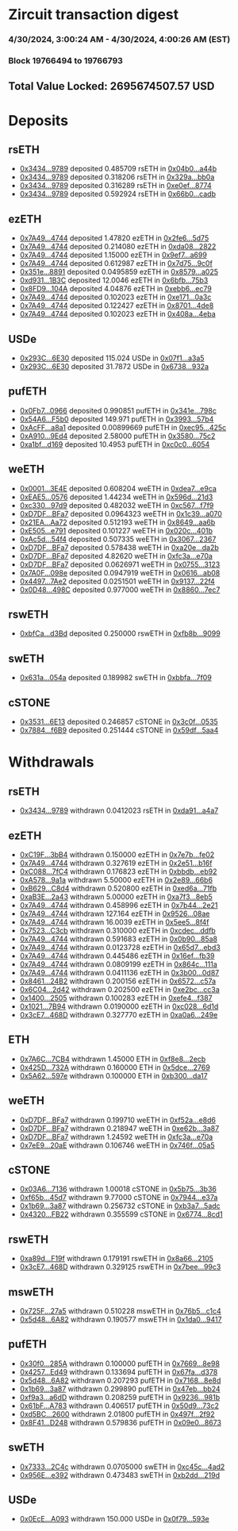 # Zircuit transaction digest
### 4/30/2024, 3:00:24 AM - 4/30/2024, 4:00:26 AM (EST)
### Block 19766494 to 19766793

## Total Value Locked: 2695674507.57 USD

# Deposits
## rsETH
- [0x3434...9789](https://etherscan.io/address/0x34349c5569e7B846c3558961552D2202760A9789) deposited 0.485709 rsETH in [0x04b0...a44b](https://etherscan.io/tx/0x34349c5569e7B846c3558961552D2202760A9789)
- [0x3434...9789](https://etherscan.io/address/0x34349c5569e7B846c3558961552D2202760A9789) deposited 0.318206 rsETH in [0x329a...bb0a](https://etherscan.io/tx/0x34349c5569e7B846c3558961552D2202760A9789)
- [0x3434...9789](https://etherscan.io/address/0x34349c5569e7B846c3558961552D2202760A9789) deposited 0.316289 rsETH in [0xe0ef...8774](https://etherscan.io/tx/0x34349c5569e7B846c3558961552D2202760A9789)
- [0x3434...9789](https://etherscan.io/address/0x34349c5569e7B846c3558961552D2202760A9789) deposited 0.592924 rsETH in [0x66b0...cadb](https://etherscan.io/tx/0x34349c5569e7B846c3558961552D2202760A9789)
## ezETH
- [0x7A49...4744](https://etherscan.io/address/0x7A493Be5c2ce014cD049Bf178a1ac0Db1B434744) deposited 1.47820 ezETH in [0x2fe6...5d75](https://etherscan.io/tx/0x7A493Be5c2ce014cD049Bf178a1ac0Db1B434744)
- [0x7A49...4744](https://etherscan.io/address/0x7A493Be5c2ce014cD049Bf178a1ac0Db1B434744) deposited 0.214080 ezETH in [0xda08...2822](https://etherscan.io/tx/0x7A493Be5c2ce014cD049Bf178a1ac0Db1B434744)
- [0x7A49...4744](https://etherscan.io/address/0x7A493Be5c2ce014cD049Bf178a1ac0Db1B434744) deposited 1.15000 ezETH in [0x9ef7...a699](https://etherscan.io/tx/0x7A493Be5c2ce014cD049Bf178a1ac0Db1B434744)
- [0x7A49...4744](https://etherscan.io/address/0x7A493Be5c2ce014cD049Bf178a1ac0Db1B434744) deposited 0.612987 ezETH in [0x7d75...9c0f](https://etherscan.io/tx/0x7A493Be5c2ce014cD049Bf178a1ac0Db1B434744)
- [0x351e...8891](https://etherscan.io/address/0x351e8110726c92235ad20BB77634310ad9748891) deposited 0.0495859 ezETH in [0x8579...a025](https://etherscan.io/tx/0x351e8110726c92235ad20BB77634310ad9748891)
- [0xd931...1B3C](https://etherscan.io/address/0xd9310557fC8396fE87973eB64d1027d537061B3C) deposited 12.0046 ezETH in [0x6bfb...75b3](https://etherscan.io/tx/0xd9310557fC8396fE87973eB64d1027d537061B3C)
- [0x8FD9...104A](https://etherscan.io/address/0x8FD9267218009393c14EF63D114922F30Cc7104A) deposited 4.04876 ezETH in [0xebb6...ec79](https://etherscan.io/tx/0x8FD9267218009393c14EF63D114922F30Cc7104A)
- [0x7A49...4744](https://etherscan.io/address/0x7A493Be5c2ce014cD049Bf178a1ac0Db1B434744) deposited 0.102023 ezETH in [0xe171...0a3c](https://etherscan.io/tx/0x7A493Be5c2ce014cD049Bf178a1ac0Db1B434744)
- [0x7A49...4744](https://etherscan.io/address/0x7A493Be5c2ce014cD049Bf178a1ac0Db1B434744) deposited 0.122427 ezETH in [0x8701...4de8](https://etherscan.io/tx/0x7A493Be5c2ce014cD049Bf178a1ac0Db1B434744)
- [0x7A49...4744](https://etherscan.io/address/0x7A493Be5c2ce014cD049Bf178a1ac0Db1B434744) deposited 0.102023 ezETH in [0x408a...4eba](https://etherscan.io/tx/0x7A493Be5c2ce014cD049Bf178a1ac0Db1B434744)
## USDe
- [0x293C...6E30](https://etherscan.io/address/0x293C6937D8D82e05B01335F7B33FBA0c8e256E30) deposited 115.024 USDe in [0x07f1...a3a5](https://etherscan.io/tx/0x293C6937D8D82e05B01335F7B33FBA0c8e256E30)
- [0x293C...6E30](https://etherscan.io/address/0x293C6937D8D82e05B01335F7B33FBA0c8e256E30) deposited 31.7872 USDe in [0x6738...932a](https://etherscan.io/tx/0x293C6937D8D82e05B01335F7B33FBA0c8e256E30)
## pufETH
- [0x0Fb7...0966](https://etherscan.io/address/0x0Fb7d55990BD5a83c80DA544Ae07023efAF40966) deposited 0.990851 pufETH in [0x341e...798c](https://etherscan.io/tx/0x0Fb7d55990BD5a83c80DA544Ae07023efAF40966)
- [0x54A6...F5b0](https://etherscan.io/address/0x54A6EC2C431596254F3dF43F3EFa12b7b4d4F5b0) deposited 149.971 pufETH in [0x3993...57b4](https://etherscan.io/tx/0x54A6EC2C431596254F3dF43F3EFa12b7b4d4F5b0)
- [0xAcFF...a8a1](https://etherscan.io/address/0xAcFF0BdB82E1A5B77fa10d024bae19A761fCa8a1) deposited 0.00899669 pufETH in [0xec95...425c](https://etherscan.io/tx/0xAcFF0BdB82E1A5B77fa10d024bae19A761fCa8a1)
- [0xA910...9Ed4](https://etherscan.io/address/0xA910Ea01D5cD2AfE8d09C326D714384C1D6A9Ed4) deposited 2.58000 pufETH in [0x3580...75c2](https://etherscan.io/tx/0xA910Ea01D5cD2AfE8d09C326D714384C1D6A9Ed4)
- [0xa1bf...d169](https://etherscan.io/address/0xa1bf766e566C06214fB47B9c904ABe30241Dd169) deposited 10.4953 pufETH in [0xc0c0...6054](https://etherscan.io/tx/0xa1bf766e566C06214fB47B9c904ABe30241Dd169)
## weETH
- [0x0001...3E4E](https://etherscan.io/address/0x0001ed56e6Cf24590ead27364Fd9B3d89C203E4E) deposited 0.608204 weETH in [0xdea7...e9ca](https://etherscan.io/tx/0x0001ed56e6Cf24590ead27364Fd9B3d89C203E4E)
- [0xEAE5...0576](https://etherscan.io/address/0xEAE59890f7787B05D0C6375651CD59920aFb0576) deposited 1.44234 weETH in [0x596d...21d3](https://etherscan.io/tx/0xEAE59890f7787B05D0C6375651CD59920aFb0576)
- [0xc330...97d9](https://etherscan.io/address/0xc330Feb66993346B932d397e085B6FC4234f97d9) deposited 0.482032 weETH in [0xc567...f7f9](https://etherscan.io/tx/0xc330Feb66993346B932d397e085B6FC4234f97d9)
- [0xD7DF...BFa7](https://etherscan.io/address/0xD7DF7E085214743530afF339aFC420c7c720BFa7) deposited 0.0964323 weETH in [0x1c39...a070](https://etherscan.io/tx/0xD7DF7E085214743530afF339aFC420c7c720BFa7)
- [0x21EA...Aa72](https://etherscan.io/address/0x21EA2c330f1FEeC12Aa8564793b3EBBbECecAa72) deposited 0.512193 weETH in [0x8649...aa6b](https://etherscan.io/tx/0x21EA2c330f1FEeC12Aa8564793b3EBBbECecAa72)
- [0xE505...e791](https://etherscan.io/address/0xE50577B91406742748466A19752379bB4bd8e791) deposited 0.101227 weETH in [0x020c...401b](https://etherscan.io/tx/0xE50577B91406742748466A19752379bB4bd8e791)
- [0xAc5d...54f4](https://etherscan.io/address/0xAc5d4b0fB4Abdd32D932Dc6aBd494EAFEAD154f4) deposited 0.507335 weETH in [0x3067...2367](https://etherscan.io/tx/0xAc5d4b0fB4Abdd32D932Dc6aBd494EAFEAD154f4)
- [0xD7DF...BFa7](https://etherscan.io/address/0xD7DF7E085214743530afF339aFC420c7c720BFa7) deposited 0.578438 weETH in [0xa20e...da2b](https://etherscan.io/tx/0xD7DF7E085214743530afF339aFC420c7c720BFa7)
- [0xD7DF...BFa7](https://etherscan.io/address/0xD7DF7E085214743530afF339aFC420c7c720BFa7) deposited 4.82620 weETH in [0xfc3a...e70a](https://etherscan.io/tx/0xD7DF7E085214743530afF339aFC420c7c720BFa7)
- [0xD7DF...BFa7](https://etherscan.io/address/0xD7DF7E085214743530afF339aFC420c7c720BFa7) deposited 0.0626971 weETH in [0x0755...3123](https://etherscan.io/tx/0xD7DF7E085214743530afF339aFC420c7c720BFa7)
- [0x7A0F...098e](https://etherscan.io/address/0x7A0F8A8c2c36569866C108FFECe212624106098e) deposited 0.0947919 weETH in [0x0616...ab08](https://etherscan.io/tx/0x7A0F8A8c2c36569866C108FFECe212624106098e)
- [0x4497...7Ae2](https://etherscan.io/address/0x44977E118F425B17aEA676e5ca94837f3eD77Ae2) deposited 0.0251501 weETH in [0x9137...22f4](https://etherscan.io/tx/0x44977E118F425B17aEA676e5ca94837f3eD77Ae2)
- [0x0D48...498C](https://etherscan.io/address/0x0D481B1446e9Cccc87Ac12aD52fc34aD22E5498C) deposited 0.977000 weETH in [0x8860...7ec7](https://etherscan.io/tx/0x0D481B1446e9Cccc87Ac12aD52fc34aD22E5498C)
## rswETH
- [0xbfCa...d3Bd](https://etherscan.io/address/0xbfCaFF3248Ea9FE06459E568906A7F359435d3Bd) deposited 0.250000 rswETH in [0xfb8b...9099](https://etherscan.io/tx/0xbfCaFF3248Ea9FE06459E568906A7F359435d3Bd)
## swETH
- [0x631a...054a](https://etherscan.io/address/0x631a00226DB7794bA699ae6b0896503208e5054a) deposited 0.189982 swETH in [0xbbfa...7f09](https://etherscan.io/tx/0x631a00226DB7794bA699ae6b0896503208e5054a)
## cSTONE
- [0x3531...6E13](https://etherscan.io/address/0x35316525518F11eAB47b1D31f5345d1370606E13) deposited 0.246857 cSTONE in [0x3c0f...0535](https://etherscan.io/tx/0x35316525518F11eAB47b1D31f5345d1370606E13)
- [0x7884...f6B9](https://etherscan.io/address/0x7884468abcd9615D30836dC821694bb8e8aCf6B9) deposited 0.251444 cSTONE in [0x59df...5aa4](https://etherscan.io/tx/0x7884468abcd9615D30836dC821694bb8e8aCf6B9)
# Withdrawals
## rsETH
- [0x3434...9789](https://etherscan.io/address/0x34349c5569e7B846c3558961552D2202760A9789) withdrawn 0.0412023 rsETH in [0xda91...a4a7](https://etherscan.io/tx/0x34349c5569e7B846c3558961552D2202760A9789)
## ezETH
- [0xC19F...3bB4](https://etherscan.io/address/0xC19Fa9Ea8E17234cB05B43cB3fDbE1c9783C3bB4) withdrawn 0.150000 ezETH in [0x7e7b...fe02](https://etherscan.io/tx/0xC19Fa9Ea8E17234cB05B43cB3fDbE1c9783C3bB4)
- [0x7A49...4744](https://etherscan.io/address/0x7A493Be5c2ce014cD049Bf178a1ac0Db1B434744) withdrawn 0.327619 ezETH in [0x2e51...b16f](https://etherscan.io/tx/0x7A493Be5c2ce014cD049Bf178a1ac0Db1B434744)
- [0xC088...7fC4](https://etherscan.io/address/0xC0884330e8F4d44b7235ec7d1ad0c34B208c7fC4) withdrawn 0.176823 ezETH in [0xbbdb...eb92](https://etherscan.io/tx/0xC0884330e8F4d44b7235ec7d1ad0c34B208c7fC4)
- [0xA578...9a1a](https://etherscan.io/address/0xA5784fECA52E37779906121544Fe9a7480dE9a1a) withdrawn 5.50000 ezETH in [0x2e89...66b6](https://etherscan.io/tx/0xA5784fECA52E37779906121544Fe9a7480dE9a1a)
- [0xB629...C8d4](https://etherscan.io/address/0xB629db8F8906b8A787e68Ae0271cE0B56e2AC8d4) withdrawn 0.520800 ezETH in [0xed6a...71fb](https://etherscan.io/tx/0xB629db8F8906b8A787e68Ae0271cE0B56e2AC8d4)
- [0xaB3E...2a43](https://etherscan.io/address/0xaB3EB0Ab57A2716Ffc157e3D2c24AD0C37852a43) withdrawn 5.00000 ezETH in [0xa7f3...8eb5](https://etherscan.io/tx/0xaB3EB0Ab57A2716Ffc157e3D2c24AD0C37852a43)
- [0x7A49...4744](https://etherscan.io/address/0x7A493Be5c2ce014cD049Bf178a1ac0Db1B434744) withdrawn 0.458996 ezETH in [0x7b44...2e21](https://etherscan.io/tx/0x7A493Be5c2ce014cD049Bf178a1ac0Db1B434744)
- [0x7A49...4744](https://etherscan.io/address/0x7A493Be5c2ce014cD049Bf178a1ac0Db1B434744) withdrawn 127.164 ezETH in [0x9526...08ae](https://etherscan.io/tx/0x7A493Be5c2ce014cD049Bf178a1ac0Db1B434744)
- [0x7A49...4744](https://etherscan.io/address/0x7A493Be5c2ce014cD049Bf178a1ac0Db1B434744) withdrawn 16.0039 ezETH in [0x5ee5...8f4f](https://etherscan.io/tx/0x7A493Be5c2ce014cD049Bf178a1ac0Db1B434744)
- [0x7523...C3cb](https://etherscan.io/address/0x7523F76390614E3b878939FD22fb3F5B4008C3cb) withdrawn 0.310000 ezETH in [0xcdec...ddfb](https://etherscan.io/tx/0x7523F76390614E3b878939FD22fb3F5B4008C3cb)
- [0x7A49...4744](https://etherscan.io/address/0x7A493Be5c2ce014cD049Bf178a1ac0Db1B434744) withdrawn 0.591683 ezETH in [0x0b90...85a8](https://etherscan.io/tx/0x7A493Be5c2ce014cD049Bf178a1ac0Db1B434744)
- [0x7A49...4744](https://etherscan.io/address/0x7A493Be5c2ce014cD049Bf178a1ac0Db1B434744) withdrawn 0.0123728 ezETH in [0x65d7...ebd3](https://etherscan.io/tx/0x7A493Be5c2ce014cD049Bf178a1ac0Db1B434744)
- [0x7A49...4744](https://etherscan.io/address/0x7A493Be5c2ce014cD049Bf178a1ac0Db1B434744) withdrawn 0.445486 ezETH in [0x16ef...fb39](https://etherscan.io/tx/0x7A493Be5c2ce014cD049Bf178a1ac0Db1B434744)
- [0x7A49...4744](https://etherscan.io/address/0x7A493Be5c2ce014cD049Bf178a1ac0Db1B434744) withdrawn 0.0809199 ezETH in [0x864c...111a](https://etherscan.io/tx/0x7A493Be5c2ce014cD049Bf178a1ac0Db1B434744)
- [0x7A49...4744](https://etherscan.io/address/0x7A493Be5c2ce014cD049Bf178a1ac0Db1B434744) withdrawn 0.0411136 ezETH in [0x3b00...0d87](https://etherscan.io/tx/0x7A493Be5c2ce014cD049Bf178a1ac0Db1B434744)
- [0x8461...24B2](https://etherscan.io/address/0x8461bb8c86Fc77B60F30e2e1a630606FEF1e24B2) withdrawn 0.200156 ezETH in [0x6572...c57a](https://etherscan.io/tx/0x8461bb8c86Fc77B60F30e2e1a630606FEF1e24B2)
- [0x6C04...2d42](https://etherscan.io/address/0x6C040E63Af73756bc4f28Fb370795B36C7A72d42) withdrawn 0.202500 ezETH in [0xe2bc...cc3a](https://etherscan.io/tx/0x6C040E63Af73756bc4f28Fb370795B36C7A72d42)
- [0x1400...2505](https://etherscan.io/address/0x1400A846F7FD895d52839bAD7248A9948F2E2505) withdrawn 0.100283 ezETH in [0xefe4...f387](https://etherscan.io/tx/0x1400A846F7FD895d52839bAD7248A9948F2E2505)
- [0x1021...7B94](https://etherscan.io/address/0x10210156F8343B6039feF7CC1c6a05539e757B94) withdrawn 0.0190000 ezETH in [0xc028...6d1d](https://etherscan.io/tx/0x10210156F8343B6039feF7CC1c6a05539e757B94)
- [0x3cE7...468D](https://etherscan.io/address/0x3cE7C2C47D13Eb6e2deB2E44BB13beE26F89468D) withdrawn 0.327770 ezETH in [0xa0a6...249e](https://etherscan.io/tx/0x3cE7C2C47D13Eb6e2deB2E44BB13beE26F89468D)
## ETH
- [0x7A6C...7CB4](https://etherscan.io/address/0x7A6Cb8BCebB8d3384897821f146F1aA550007CB4) withdrawn 1.45000 ETH in [0xf8e8...2ecb](https://etherscan.io/tx/0x7A6Cb8BCebB8d3384897821f146F1aA550007CB4)
- [0x425D...732A](https://etherscan.io/address/0x425D9242D3548634aa10C8a5E5C8E883535d732A) withdrawn 0.160000 ETH in [0x5dce...2769](https://etherscan.io/tx/0x425D9242D3548634aa10C8a5E5C8E883535d732A)
- [0x5A62...597e](https://etherscan.io/address/0x5A627AC24913f2811D0B166b1196A335c74c597e) withdrawn 0.100000 ETH in [0xb300...da17](https://etherscan.io/tx/0x5A627AC24913f2811D0B166b1196A335c74c597e)
## weETH
- [0xD7DF...BFa7](https://etherscan.io/address/0xD7DF7E085214743530afF339aFC420c7c720BFa7) withdrawn 0.199710 weETH in [0xf52a...e8d6](https://etherscan.io/tx/0xD7DF7E085214743530afF339aFC420c7c720BFa7)
- [0xD7DF...BFa7](https://etherscan.io/address/0xD7DF7E085214743530afF339aFC420c7c720BFa7) withdrawn 0.218947 weETH in [0xe62b...3a87](https://etherscan.io/tx/0xD7DF7E085214743530afF339aFC420c7c720BFa7)
- [0xD7DF...BFa7](https://etherscan.io/address/0xD7DF7E085214743530afF339aFC420c7c720BFa7) withdrawn 1.24592 weETH in [0xfc3a...e70a](https://etherscan.io/tx/0xD7DF7E085214743530afF339aFC420c7c720BFa7)
- [0x7eE9...20aE](https://etherscan.io/address/0x7eE93C92E4b65B94763CbC07f257884972fc20aE) withdrawn 0.106746 weETH in [0x746f...05a5](https://etherscan.io/tx/0x7eE93C92E4b65B94763CbC07f257884972fc20aE)
## cSTONE
- [0x03A6...7136](https://etherscan.io/address/0x03A673e4a53120a0f6f57E49B202f38553917136) withdrawn 1.00018 cSTONE in [0x5b75...3b36](https://etherscan.io/tx/0x03A673e4a53120a0f6f57E49B202f38553917136)
- [0xf65b...45d7](https://etherscan.io/address/0xf65b2CbFA9F256A0872F2940aEF3C53F4BC045d7) withdrawn 9.77000 cSTONE in [0x7944...e37a](https://etherscan.io/tx/0xf65b2CbFA9F256A0872F2940aEF3C53F4BC045d7)
- [0x1b69...3a87](https://etherscan.io/address/0x1b6974eD0773DAc8CEfB97eeFaD89839707e3a87) withdrawn 0.256732 cSTONE in [0xb3a7...5adc](https://etherscan.io/tx/0x1b6974eD0773DAc8CEfB97eeFaD89839707e3a87)
- [0x4320...FB22](https://etherscan.io/address/0x4320D922A88eFADeC12c69e6266028615139FB22) withdrawn 0.355599 cSTONE in [0x6774...8cd1](https://etherscan.io/tx/0x4320D922A88eFADeC12c69e6266028615139FB22)
## rswETH
- [0xa89d...F19f](https://etherscan.io/address/0xa89d25b745Ec7f6cbBB5c526D4355C301A20F19f) withdrawn 0.179191 rswETH in [0x8a66...2105](https://etherscan.io/tx/0xa89d25b745Ec7f6cbBB5c526D4355C301A20F19f)
- [0x3cE7...468D](https://etherscan.io/address/0x3cE7C2C47D13Eb6e2deB2E44BB13beE26F89468D) withdrawn 0.329125 rswETH in [0x7bee...99c3](https://etherscan.io/tx/0x3cE7C2C47D13Eb6e2deB2E44BB13beE26F89468D)
## mswETH
- [0x725F...27a5](https://etherscan.io/address/0x725Fde1292357918Abf7968089C8C590388d27a5) withdrawn 0.510228 mswETH in [0x76b5...c1c4](https://etherscan.io/tx/0x725Fde1292357918Abf7968089C8C590388d27a5)
- [0x5d48...6A82](https://etherscan.io/address/0x5d488cc1e19d19DEBcFAA17Bec2D525616e06A82) withdrawn 0.190577 mswETH in [0x1da0...9417](https://etherscan.io/tx/0x5d488cc1e19d19DEBcFAA17Bec2D525616e06A82)
## pufETH
- [0x30f0...285A](https://etherscan.io/address/0x30f0678D053E56D17632C8Fb2401b7f6CfA0285A) withdrawn 0.100000 pufETH in [0x7669...8e98](https://etherscan.io/tx/0x30f0678D053E56D17632C8Fb2401b7f6CfA0285A)
- [0x4257...Ed49](https://etherscan.io/address/0x4257b17C8b25Cb08d06916D6771956D33bE7Ed49) withdrawn 0.133694 pufETH in [0x67fa...d378](https://etherscan.io/tx/0x4257b17C8b25Cb08d06916D6771956D33bE7Ed49)
- [0x5d48...6A82](https://etherscan.io/address/0x5d488cc1e19d19DEBcFAA17Bec2D525616e06A82) withdrawn 0.207293 pufETH in [0x7168...8e8d](https://etherscan.io/tx/0x5d488cc1e19d19DEBcFAA17Bec2D525616e06A82)
- [0x1b69...3a87](https://etherscan.io/address/0x1b6974eD0773DAc8CEfB97eeFaD89839707e3a87) withdrawn 0.299890 pufETH in [0x47eb...bb24](https://etherscan.io/tx/0x1b6974eD0773DAc8CEfB97eeFaD89839707e3a87)
- [0xf9a3...a6dD](https://etherscan.io/address/0xf9a3A12591879DDe62B43E276997db7DD849a6dD) withdrawn 0.208259 pufETH in [0x9236...981b](https://etherscan.io/tx/0xf9a3A12591879DDe62B43E276997db7DD849a6dD)
- [0x61bF...A783](https://etherscan.io/address/0x61bFaBa641d8742F7E4B89649032A7D1135EA783) withdrawn 0.406517 pufETH in [0x50d9...73c2](https://etherscan.io/tx/0x61bFaBa641d8742F7E4B89649032A7D1135EA783)
- [0xd5BC...2600](https://etherscan.io/address/0xd5BCd7a3223095b3695a8bF2888028C4A11f2600) withdrawn 2.01800 pufETH in [0x497f...2f92](https://etherscan.io/tx/0xd5BCd7a3223095b3695a8bF2888028C4A11f2600)
- [0x8F41...D248](https://etherscan.io/address/0x8F4172B20200417cB69B0Dd4533Ec11b1CA2D248) withdrawn 0.579836 pufETH in [0x09e0...8673](https://etherscan.io/tx/0x8F4172B20200417cB69B0Dd4533Ec11b1CA2D248)
## swETH
- [0x7333...2C4c](https://etherscan.io/address/0x7333235ba40F0d3dAE7d5601698061A8cCA32C4c) withdrawn 0.0705000 swETH in [0xc45c...4ad2](https://etherscan.io/tx/0x7333235ba40F0d3dAE7d5601698061A8cCA32C4c)
- [0x956E...e392](https://etherscan.io/address/0x956E2Cb781349E0E09B52C7c1CF725219409e392) withdrawn 0.473483 swETH in [0xb2dd...219d](https://etherscan.io/tx/0x956E2Cb781349E0E09B52C7c1CF725219409e392)
## USDe
- [0x0EcE...A093](https://etherscan.io/address/0x0EcE0B0508632e4BDe2A064b4855A5B3f963A093) withdrawn 150.000 USDe in [0x0f79...593e](https://etherscan.io/tx/0x0EcE0B0508632e4BDe2A064b4855A5B3f963A093)
